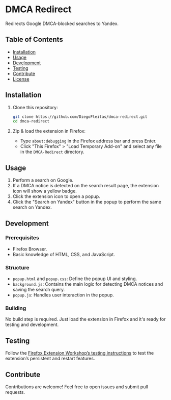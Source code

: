 # DMCA Redirect

Redirects Google DMCA-blocked searches to Yandex.

## Table of Contents

- [Installation](#installation)
- [Usage](#usage)
- [Development](#development)
- [Testing](#testing)
- [Contribute](#contribute)
- [License](#license)

## Installation

1. Clone this repository:

   ```bash
   git clone https://github.com/DiegoFleitas/dmca-redirect.git
   cd dmca-redirect
   ```

2. Zip & load the extension in Firefox:
   - Type `about:debugging` in the Firefox address bar and press Enter.
   - Click "This Firefox" > "Load Temporary Add-on" and select any file in the `DMCA-Redirect` directory.

## Usage

1. Perform a search on Google.
2. If a DMCA notice is detected on the search result page, the extension icon will show a yellow badge.
3. Click the extension icon to open a popup.
4. Click the "Search on Yandex" button in the popup to perform the same search on Yandex.

## Development

### Prerequisites

- Firefox Browser.
- Basic knowledge of HTML, CSS, and JavaScript.

### Structure

- `popup.html` and `popup.css`: Define the popup UI and styling.
- `background.js`: Contains the main logic for detecting DMCA notices and saving the search query.
- `popup.js`: Handles user interaction in the popup.

### Building

No build step is required. Just load the extension in Firefox and it's ready for testing and development.

## Testing

Follow the [Firefox Extension Workshop’s testing instructions](https://extensionworkshop.com/documentation/develop/testing-persistent-and-restart-features/) to test the extension’s persistent and restart features.

## Contribute

Contributions are welcome! Feel free to open issues and submit pull requests.
